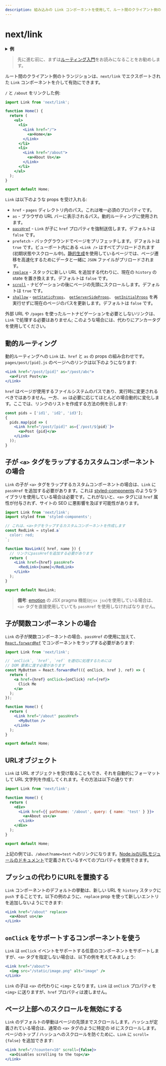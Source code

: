 ```yaml
---
description: 組み込みの Link コンポーネントを使用して、ルート間のクライアント側のトランジションを有効にします。
---
```


# next/link

<details>
  <summary><b>例</b></summary>
  <ul>
    <li><a href="https://github.com/vercel/next.js/tree/canary/examples/hello-world">Hello World</a></li>
  </ul>
</details>

> 先に進む前に、まずは[ルーティング入門](/docs/routing/introduction.md)をお読みになることをお勧めします。

ルート間のクライアント側のトランジションは、`next/link` でエクスポートされた `Link` コンポーネントを介して有効にできます。

`/` と `/about` をリンクした例:

```jsx
import Link from 'next/link';

function Home() {
  return (
    <ul>
      <li>
        <Link href="/">
          <a>Home</a>
        </Link>
      </li>
      <li>
        <Link href="/about">
          <a>About Us</a>
        </Link>
      </li>
    </ul>
  );
}

export default Home;
```

`Link` は以下のような props を受け入れる:

- `href` - `pages` ディレクトリ内のパス。これは唯一必須のプロパティです。
- `as` - ブラウザの URL バーに表示されるパス。動的ルーティングに使用されます。
- [`passHref`](#子が-a-タグをラップするカスタムコンポーネントの場合) - `Link` が子に `href` プロパティを強制送信します。デフォルトは `false` です。
- `prefetch` - バックグラウンドでページをプリフェッチします。デフォルトは `true` です。ビューポート内にある `<Link />` はすべてプリロードされます (初期状態やスクロール中)。[静的生成](/docs/basic-features/data-fetching#getstaticprops-static-generation)を使用しているページでは、ページ遷移を高速化するためにデータと一緒に `JSON` ファイルがプリロードされます。
- [`replace`](#プッシュの代わりにURLを置換する) - スタックに新しい URL を追加する代わりに、現在の `history` の state を置き換えます。デフォルトは `false` です。
- [`scroll`](#ページ上部へのスクロールを無効にする) - ナビゲーションの後にページの先頭にスクロールします。デフォルトは `true` です。
- [`shallow`](/docs/routing/shallow-routing.md) - [`getStaticProps`](/docs/basic-features/data-fetching.md#getstaticprops-static-generation)、 [`getServerSideProps`](/docs/basic-features/data-fetching.md#getserversideprops-server-side-rendering)、 [`getInitialProps`](/docs/api-reference/data-fetching/getInitialProps.md) を再実行せずに現在のページのパスを更新します。デフォルトは `false` です。

外部 URL や `/pages` を使ったルートナビゲーションを必要としないリンクは、`Link` で処理する必要はありません; このような場合には、代わりにアンカータグを使用してください。

## 動的ルーティング

動的ルーティングへの `Link` は、`href` と `as` の props の組み合わせです。`pages/post/[pid].js` のページへのリンクは以下のようになります:

```jsx
<Link href="/post/[pid]" as="/post/abc">
  <a>First Post</a>
</Link>
```

`href` はページが使用するファイルシステムのパスであり、実行時に変更されるべきではありません。一方、 `as` は必要に応じてほとんどの場合動的に変化します。ここでは、リンクのリストを作成する方法の例を示します:

```jsx
const pids = ['id1', 'id2', 'id3'];
{
  pids.map(pid => (
    <Link href="/post/[pid]" as={`/post/${pid}`}>
      <a>Post {pid}</a>
    </Link>
  ));
}
```

## 子が `<a>` タグをラップするカスタムコンポーネントの場合

`Link` の子が `<a>` タグをラップするカスタムコンポーネントの場合は、`Link` に `passHref` を追加する必要があります。これは [styled-components](https://styled-components.com/) のようなライブラリを使用している場合は必要です。これがないと、`<a>` タグには `href` 属性が付与されず、サイトの SEO に悪影響を及ぼす可能性があります。

```jsx
import Link from 'next/link';
import styled from 'styled-components';

// これは、<a>タグをラップするカスタムコンポーネントを作成します
const RedLink = styled.a`
  color: red;
`;

function NavLink({ href, name }) {
  // リンクにpassHrefを追加する必要があります
  return (
    <Link href={href} passHref>
      <RedLink>{name}</RedLink>
    </Link>
  );
}

export default NavLink;
```

> **備考**: [emotion](https://emotion.sh/) の JSX pragma 機能(`@jsx jsx`)を使用している場合は、`<a>` タグを直接使用していても `passHref` を使用しなければなりません。

## 子が関数コンポーネントの場合

`Link` の子が関数コンポーネントの場合、`passHref` の使用に加えて、[`React.forwardRef`](https://reactjs.org/docs/react-api.html#reactforwardref) でコンポーネントをラップする必要があります:

```jsx
import Link from 'next/link';

// `onClick`, `href`, `ref` を適切に処理するためには
// DOM 要素に渡す必要があります
const MyButton = React.forwardRef(({ onClick, href }, ref) => {
  return (
    <a href={href} onClick={onClick} ref={ref}>
      Click Me
    </a>
  );
});

function Home() {
  return (
    <Link href="/about" passHref>
      <MyButton />
    </Link>
  );
}

export default Home;
```

## URLオブジェクト

`Link` は URL オブジェクトを受け取ることもでき、それを自動的にフォーマットして URL 文字列を作成してくれます。その方法は以下の通りです:

```jsx
import Link from 'next/link';

function Home() {
  return (
    <div>
      <Link href={{ pathname: '/about', query: { name: 'test' } }}>
        <a>About us</a>
      </Link>
    </div>
  );
}

export default Home;
```

上記の例では、`/about?name=test` へのリンクになります。[Node.jsのURLモジュールのドキュメント](https://nodejs.org/api/url.html#url_url_strings_and_url_objects)で定義されているすべてのプロパティを使用できます。

## プッシュの代わりにURLを置換する

`Link` コンポーネントのデフォルトの挙動は、新しい URL を `history` スタックに `push` することです。以下の例のように、`replace` prop を使って新しいエントリを追加しないようにできます:

```jsx
<Link href="/about" replace>
  <a>About us</a>
</Link>
```

## `onClick` をサポートするコンポーネントを使う

`Link` は `onClick` イベントをサポートする任意のコンポーネントをサポートしますが、`<a>` タグを指定しない場合は、以下の例を考えてみましょう:

```jsx
<Link href="/about">
  <img src="/static/image.png" alt="image" />
</Link>
```

`Link` の子は `<a>` の代わりに `<img>` となります。`Link` は `onClick` プロパティを `<img>` に送りますが、`href` プロパティは渡しません。

## ページ上部へのスクロールを無効にする

`Link` のデフォルトの挙動はページの先頭までスクロールします。ハッシュが定義されている場合は、通常の `<a>` タグのように特定の id にスクロールします。ページのトップ / ハッシュへのスクロールを防ぐために、`Link` に `scroll={false}` を追加できます:

```jsx
<Link href="/?counter=10" scroll={false}>
  <a>Disables scrolling to the top</a>
</Link>
```
